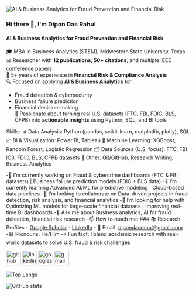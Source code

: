 ![AI & Business Analytics for Fraud Prevention and Financial Risk](https://scontent-hou1-1.xx.fbcdn.net/v/t39.30808-6/497847436_9437962039645646_2611842498005331068_n.jpg?_nc_cat=102&ccb=1-7&_nc_sid=6ee11a&_nc_ohc=yjiS3mDfzfgQ7kNvwHXmf1d&_nc_oc=AdnsZP-m8y7QCoSkcgcxIgVt5ZFS-NOqVboio2zV8Mf4vQIZRD7UqWJAgI-b5GWgQr8twfBh8k1d6YHy538M49NL&_nc_zt=23&_nc_ht=scontent-hou1-1.xx&_nc_gid=iWBQN1WBOpQye5bB-PuXiQ&oh=00_AfbgEM994uKUn1Wd7IRotUgHs0ZlkoIdgP9ECkfLbksqDw&oe=68E208FD)


### Hi there 👋, I'm Dipon Das Rahul
#### AI & Business Analytics for Fraud Prevention and Financial Risk

 🎓 MBA in Business Analytics (STEM), Midwestern State University, Texas  
 📊 Researcher with **12 publications, 50+ citations**, and multiple IEEE conference papers  
 💼 5+ years of experience in **Financial Risk & Compliance Analysis**  
 🔍 Focused on applying **AI & Business Analytics** for:  
   - Fraud detection & cybersecurity  
   - Business failure prediction  
   - Financial decision-making  
🚀 Passionate about turning real U.S. datasets (FTC, FBI, FDIC, BLS, CFPB) into **actionable insights** using Python, SQL, and BI tools


Skills: 📊 Data Analysis: Python (pandas, scikit-learn, matplotlib, plotly), SQL  📈 BI & Visualization: Power BI, Tableau  🤖 Machine Learning: XGBoost, Random Forest, Logistic Regression  🗂 Data Sources (U.S. focus): FTC, FBI IC3, FDIC, BLS, CFPB datasets  📝 Other: Git/GitHub, Research Writing, Business Analytics

 -🔭 I’m currently working on Fraud & cybercrime dashboards (FTC & FBI datasets) | Business failure prediction models (FDIC + BLS data) 
 -🌱 I’m currently learning Advanced AI/ML for predictive modeling | Cloud-based data pipelines 
 -👯 I’m looking to collaborate on Data-driven projects in fraud detection, risk analysis, and financial analytics 
 -🤔 I’m looking for help with Optimizing ML models for large-scale financial datasets | Improving real-time BI dashboards 
 -💬 Ask me about Business analytics, AI for fraud detection, financial risk research 
 -📫 How to reach me: ### 📚 Research Profiles - [Google Scholar](https://scholar.google.com/citations?user=YARW8ngAAAAJ)   - [LinkedIn](https://www.linkedin.com/in/diponrahul/)   - 📧 Email: dipondasrahul@gmail.com  
 -😄 Pronouns: He/Him 
 -⚡ Fun fact: I blend academic research with real-world datasets to solve U.S. fraud & risk challenges 


[<img src='https://cdn.jsdelivr.net/npm/simple-icons@3.0.1/icons/github.svg' alt='github' height='40'>](https://github.com/dipondasrahul-blip)  [<img src='https://cdn.jsdelivr.net/npm/simple-icons@3.0.1/icons/linkedin.svg' alt='linkedin' height='40'>](https://www.linkedin.com/in/diponrahul/)  [<img src='https://cdn.jsdelivr.net/npm/simple-icons@3.0.1/icons/googlescholar.svg' alt='googlescholar' height='40'>](https://scholar.google.com/citations?user=YARW8ngAAAAJ)  [<img src='https://cdn.jsdelivr.net/npm/simple-icons@3.0.1/icons/gmail.svg' alt='gmail' height='40'>](mailto:dipondasrahul@gmail.com)  

[![Top Langs](https://github-readme-stats.vercel.app/api/top-langs/?username=dipondasrahul-blip)](https://github.com/anuraghazra/github-readme-stats)

![GitHub stats](https://github-readme-stats.vercel.app/api?username=dipondasrahul-blip&show_icons=true)  

